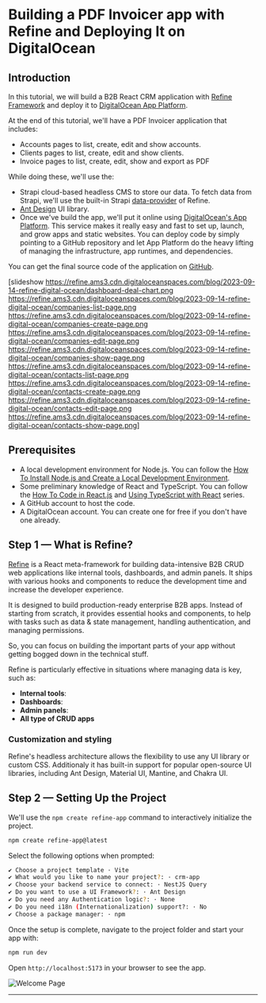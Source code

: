 # Building a PDF Invoicer app with Refine and Deploying It on DigitalOcean

## Introduction

In this tutorial, we will build a B2B React CRM application with [Refine Framework](https://github.com/refinedev/refine) and deploy it to [DigitalOcean App Platform](https://www.digitalocean.com/products/app-platform/).

At the end of this tutorial, we'll have a PDF Invoicer application that includes:

- Accounts pages to list, create, edit and show accounts.
- Clients pages to list, create, edit and show clients.
- Invoice pages to list, create, edit, show and export as PDF

While doing these, we'll use the:

- Strapi cloud-based headless CMS to store our data. To fetch data from Strapi, we'll use the built-in Strapi [data-provider](https://refine.dev/docs/data/packages/strapi-v4/) of Refine.
- [Ant Design](https://ant.design/) UI library.
- Once we've build the app, we'll put it online using [DigitalOcean's App Platform](https://www.digitalocean.com/). This service makes it really easy and fast to set up, launch, and grow apps and static websites. You can deploy code by simply pointing to a GitHub repository and let App Platform do the heavy lifting of managing the infrastructure, app runtimes, and dependencies.

You can get the final source code of the application on [GitHub](https://github.com/refinedev/refine/master/examples/invoicer).

[slideshow https://refine.ams3.cdn.digitaloceanspaces.com/blog/2023-09-14-refine-digital-ocean/dashboard-deal-chart.png https://refine.ams3.cdn.digitaloceanspaces.com/blog/2023-09-14-refine-digital-ocean/companies-list-page.png https://refine.ams3.cdn.digitaloceanspaces.com/blog/2023-09-14-refine-digital-ocean/companies-create-page.png https://refine.ams3.cdn.digitaloceanspaces.com/blog/2023-09-14-refine-digital-ocean/companies-edit-page.png https://refine.ams3.cdn.digitaloceanspaces.com/blog/2023-09-14-refine-digital-ocean/companies-show-page.png https://refine.ams3.cdn.digitaloceanspaces.com/blog/2023-09-14-refine-digital-ocean/contacts-list-page.png https://refine.ams3.cdn.digitaloceanspaces.com/blog/2023-09-14-refine-digital-ocean/contacts-create-page.png https://refine.ams3.cdn.digitaloceanspaces.com/blog/2023-09-14-refine-digital-ocean/contacts-edit-page.png https://refine.ams3.cdn.digitaloceanspaces.com/blog/2023-09-14-refine-digital-ocean/contacts-show-page.png]

## Prerequisites

- A local development environment for Node.js. You can follow the [How To Install Node.js and Create a Local Development Environment](https://www.digitalocean.com/community/tutorial-series/how-to-install-node-js-and-create-a-local-development-environment).
- Some preliminary knowledge of React and TypeScript. You can follow the [How To Code in React.js](https://www.digitalocean.com/community/tutorial-series/how-to-code-in-react-js) and [Using TypeScript with React](https://www.digitalocean.com/community/tutorials/react-typescript-with-react) series.
- A GitHub account to host the code.
- A DigitalOcean account. You can create one for free if you don't have one already.

## Step 1 — What is Refine?

[Refine](https://refine.dev/) is a React meta-framework for building data-intensive B2B CRUD web applications like internal tools, dashboards, and admin panels. It ships with various hooks and components to reduce the development time and increase the developer experience.

It is designed to build production-ready enterprise B2B apps. Instead of starting from scratch, it provides essential hooks and components, to help with tasks such as data & state management, handling authentication, and managing permissions.

So, you can focus on building the important parts of your app without getting bogged down in the technical stuff.

Refine is particularly effective in situations where managing data is key, such as:

- **Internal tools**:
- **Dashboards**:
- **Admin panels**:
- **All type of CRUD apps**

### Customization and styling

Refine's headless architecture allows the flexibility to use any UI library or custom CSS. Additionaly it has built-in support for popular open-source UI libraries, including Ant Design, Material UI, Mantine, and Chakra UI.

## Step 2 — Setting Up the Project

We'll use the `npm create refine-app` command to interactively initialize the project.

```bash
npm create refine-app@latest
```

Select the following options when prompted:

```bash
✔ Choose a project template · Vite
✔ What would you like to name your project?: · crm-app
✔ Choose your backend service to connect: · NestJS Query
✔ Do you want to use a UI Framework?: · Ant Design
✔ Do you need any Authentication logic?: · None
✔ Do you need i18n (Internationalization) support?: · No
✔ Choose a package manager: · npm
```

Once the setup is complete, navigate to the project folder and start your app with:

```bash
npm run dev
```

Open `http://localhost:5173` in your browser to see the app.

![Welcome Page](https://refine.ams3.cdn.digitaloceanspaces.com/blog/2023-09-14-refine-digital-ocean/welcome.jpeg)

---
